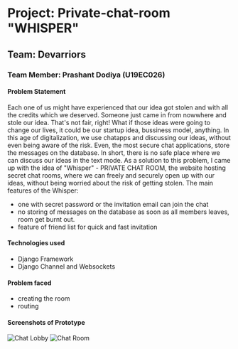 # Project: Private-chat-room "WHISPER"
## Team: Devarriors
### Team Member: Prashant Dodiya (U19EC026)
#### Problem Statement
Each one of us might have experienced that our idea got stolen and with all the credits which we deserved.
Someone just came in from nowwhere and stole our idea. That's not fair, right! 
What if those ideas were going to change our lives, it could be our startup idea, bussiness model, anything.
In this age of digitalization, we use chatapps and discussing our ideas, without even being aware of the risk.
Even, the most secure chat applications, store the messages on the database. 
In short, there is no safe place where we can discuss our ideas in the text mode.
As a solution to this problem, I came up with the idea of "Whisper" - PRIVATE CHAT ROOM,
the website hosting secret chat rooms, where we can freely and securely open up with our ideas, 
without being worried about the risk of getting stolen. 
The main features of the Whisper:
- one with secret password or the invitation email can join the chat
- no storing of messages on the database as soon as all members leaves, room get burnt out.
- feature of friend list for quick and fast invitation

#### Technologies used
- Django Framework
- Django Channel and Websockets

#### Problem faced
- creating the room
- routing

#### Screenshots of Prototype
![Chat Lobby](images/lobby.png)
![Chat Room](images/room.png)


	
	
